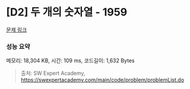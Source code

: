 # [D2] 두 개의 숫자열 - 1959 

[문제 링크](https://swexpertacademy.com/main/code/problem/problemDetail.do?contestProbId=AV5PpoFaAS4DFAUq) 

### 성능 요약

메모리: 18,304 KB, 시간: 109 ms, 코드길이: 1,632 Bytes



> 출처: SW Expert Academy, https://swexpertacademy.com/main/code/problem/problemList.do